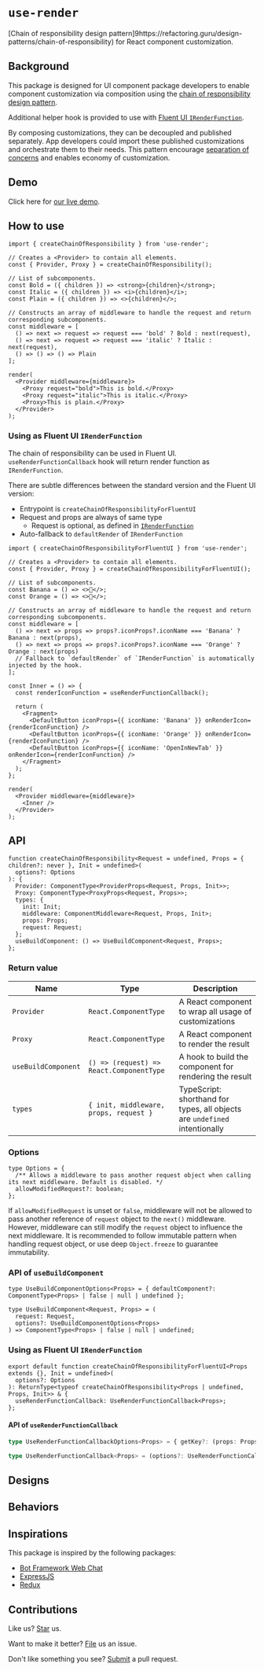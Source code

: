 # `use-render`

[Chain of responsibility design pattern]9https://refactoring.guru/design-patterns/chain-of-responsibility) for React component customization.

## Background

This package is designed for UI component package developers to enable component customization via composition using the [chain of responsibility design pattern](https://refactoring.guru/design-patterns/chain-of-responsibility).

Additional helper hook is provided to use with [Fluent UI `IRenderFunction`](https://github.com/microsoft/fluentui/blob/master/packages/utilities/src/IRenderFunction.ts).

By composing customizations, they can be decoupled and published separately. App developers could import these published customizations and orchestrate them to their needs. This pattern encourage [separation of concerns](https://en.wikipedia.org/wiki/Separation_of_concerns) and enables economy of customization.

## Demo

Click here for [our live demo](https://compulim.github.io/use-render/).

## How to use

```tsx
import { createChainOfResponsibility } from 'use-render';

// Creates a <Provider> to contain all elements.
const { Provider, Proxy } = createChainOfResponsibility();

// List of subcomponents.
const Bold = ({ children }) => <strong>{children}</strong>;
const Italic = ({ children }) => <i>{children}</i>;
const Plain = ({ children }) => <>{children}</>;

// Constructs an array of middleware to handle the request and return corresponding subcomponents.
const middleware = [
  () => next => request => request === 'bold' ? Bold : next(request),
  () => next => request => request === 'italic' ? Italic : next(request),
  () => () => () => Plain
];

render(
  <Provider middleware={middleware}>
    <Proxy request="bold">This is bold.</Proxy>
    <Proxy request="italic">This is italic.</Proxy>
    <Proxy>This is plain.</Proxy>
  </Provider>
);
```

### Using as Fluent UI `IRenderFunction`

The chain of responsibility can be used in Fluent UI. `useRenderFunctionCallback` hook will return render function as `IRenderFunction`.

There are subtle differences between the standard version and the Fluent UI version:

- Entrypoint is `createChainOfResponsibilityForFluentUI`
- Request and props are always of same type
  - Request is optional, as defined in [`IRenderFunction`](https://github.com/microsoft/fluentui/blob/master/packages/utilities/src/IRenderFunction.ts)
- Auto-fallback to `defaultRender` of `IRenderFunction`

```tsx
import { createChainOfResponsibilityForFluentUI } from 'use-render';

// Creates a <Provider> to contain all elements.
const { Provider, Proxy } = createChainOfResponsibilityForFluentUI();

// List of subcomponents.
const Banana = () => <>🍌</>;
const Orange = () => <>🍊</>;

// Constructs an array of middleware to handle the request and return corresponding subcomponents.
const middleware = [
  () => next => props => props?.iconProps?.iconName === 'Banana' ? Banana : next(props),
  () => next => props => props?.iconProps?.iconName === 'Orange' ? Orange : next(props)
  // Fallback to `defaultRender` of `IRenderFunction` is automatically injected by the hook.
];

const Inner = () => {
  const renderIconFunction = useRenderFunctionCallback();

  return (
    <Fragment>
      <DefaultButton iconProps={{ iconName: 'Banana' }} onRenderIcon={renderIconFunction} />
      <DefaultButton iconProps={{ iconName: 'Orange' }} onRenderIcon={renderIconFunction} />
      <DefaultButton iconProps={{ iconName: 'OpenInNewTab' }} onRenderIcon={renderIconFunction} />
    </Fragment>
  );
};

render(
  <Provider middleware={middleware}>
    <Inner />
  </Provider>
);
```

## API

```tsx
function createChainOfResponsibility<Request = undefined, Props = { children?: never }, Init = undefined>(
  options?: Options
): {
  Provider: ComponentType<ProviderProps<Request, Props, Init>>;
  Proxy: ComponentType<ProxyProps<Request, Props>>;
  types: {
    init: Init;
    middleware: ComponentMiddleware<Request, Props, Init>;
    props: Props;
    request: Request;
  };
  useBuildComponent: () => UseBuildComponent<Request, Props>;
};
```

### Return value

| Name                | Type                                     | Description                                                                |
| ------------------- | ---------------------------------------- | -------------------------------------------------------------------------- |
| `Provider`          | `React.ComponentType`                    | A React component to wrap all usage of customizations                      |
| `Proxy`             | `React.ComponentType`                    | A React component to render the result                                     |
| `useBuildComponent` | `() => (request) => React.ComponentType` | A hook to build the component for rendering the result                     |
| `types`             | `{ init, middleware, props, request }`   | TypeScript: shorthand for types, all objects are `undefined` intentionally |

### Options

```tsx
type Options = {
  /** Allows a middleware to pass another request object when calling its next middleware. Default is disabled. */
  allowModifiedRequest?: boolean;
};
```

If `allowModifiedRequest` is unset or `false`, middleware will not be allowed to pass another reference of `request` object to the `next()` middleware. However, middleware can still modify the `request` object to influence the next middleware. It is recommended to follow immutable pattern when handling request object, or use deep `Object.freeze` to guarantee immutability.

### API of `useBuildComponent`

```tsx
type UseBuildComponentOptions<Props> = { defaultComponent?: ComponentType<Props> | false | null | undefined };

type UseBuildComponent<Request, Props> = (
  request: Request,
  options?: UseBuildComponentOptions<Props>
) => ComponentType<Props> | false | null | undefined;
```

### Using as Fluent UI `IRenderFunction`

```tsx
export default function createChainOfResponsibilityForFluentUI<Props extends {}, Init = undefined>(
  options?: Options
): ReturnType<typeof createChainOfResponsibility<Props | undefined, Props, Init>> & {
  useRenderFunctionCallback: UseRenderFunctionCallback<Props>;
};
```

#### API of `useRenderFunctionCallback`

```ts
type UseRenderFunctionCallbackOptions<Props> = { getKey?: (props: Props | undefined) => Key };

type UseRenderFunctionCallback<Props> = (options?: UseRenderFunctionCallbackOptions<Props>) => IRenderFunction<Props>;
```

## Designs

## Behaviors

## Inspirations

This package is inspired by the following packages:

- [Bot Framework Web Chat](https://github.co/microsoft/BotFramework-WebChat/)
- [ExpressJS](https://expressjs.com/)
- [Redux](https://redux.js.org/)

## Contributions

Like us? [Star](https://github.com/compulim/use-render/stargazers) us.

Want to make it better? [File](https://github.com/compulim/use-render/issues) us an issue.

Don't like something you see? [Submit](https://github.com/compulim/use-render/pulls) a pull request.

